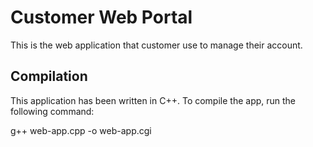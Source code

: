 # Customer Web Portal

This is the web application that customer use to manage their account.

## Compilation

This application has been written in C++. To compile the app, run the following command:

g++ web-app.cpp -o web-app.cgi